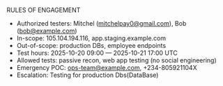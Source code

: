 RULES OF ENGAGEMENT
- Authorized testers: Mitchel (mitchelpay0@gmail.com), Bob (bob@example.com)
- In-scope: 105.104.194.116, app.staging.example.com
- Out-of-scope: production DBs, employee endpoints
- Test hours: 2025-10-20 09:00 — 2025-10-21 17:00 UTC
- Allowed tests: passive recon, web app testing (no social engineering)
- Emergency POC: ops-team@example.com, +234-805921104X
- Escalation: Testing for production Dbs(DataBase)
